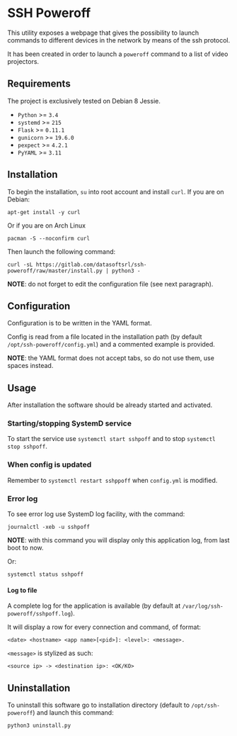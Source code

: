 # SSH Poweroff
This utility exposes a webpage that gives the possibility to launch commands to
different devices in the network by means of the ssh protocol.

It has been created in order to launch a `poweroff` command to a list of video
projectors.

## Requirements
The project is exclusively tested on Debian 8 Jessie.

- `Python` >= `3.4`
- `systemd` >= `215`
- `Flask` >= `0.11.1`
- `gunicorn` >= `19.6.0`
- `pexpect` >= `4.2.1`
- `PyYAML` >= `3.11`

## Installation
To begin the installation, `su` into root account and install `curl`.
If you are on Debian:

```shell
apt-get install -y curl
```

Or if you are on Arch Linux

```shell
pacman -S --noconfirm curl
```

Then launch the following command:

```shell
curl -sL https://gitlab.com/datasoftsrl/ssh-poweroff/raw/master/install.py | python3 -
```

**NOTE**: do not forget to edit the configuration file (see next paragraph).

## Configuration
Configuration is to be written in the YAML format.

Config is read from a file located in the installation path (by default
`/opt/ssh-poweroff/config.yml`) and a commented example is provided.

**NOTE**: the YAML format does not accept tabs, so do not use them, use spaces
instead.

## Usage
After installation the software should be already started and activated.

### Starting/stopping SystemD service
To start the service use `systemctl start sshpoff` and to stop
`systemctl stop sshpoff`.

### When config is updated
Remember to `systemctl restart sshppoff` when `config.yml` is modified.

### Error log
To see error log use SystemD log facility, with the command:

```shell
journalctl -xeb -u sshpoff
```

**NOTE**: with this command you will display only this application log, from
last boot to now.

Or:

```shell
systemctl status sshpoff
```

#### Log to file
A complete log for the application is available (by default at
`/var/log/ssh-poweroff/sshpoff.log`).

It will display a row for every connection and command, of format:

```shell
<date> <hostname> <app name>[<pid>]: <level>: <message>.
```

`<message>` is stylized as such:

```shell
<source ip> -> <destination ip>: <OK/KO>
```

## Uninstallation
To uninstall this software go to installation directory (default to
`/opt/ssh-poweroff`) and launch this command:

```shell
python3 uninstall.py
```

